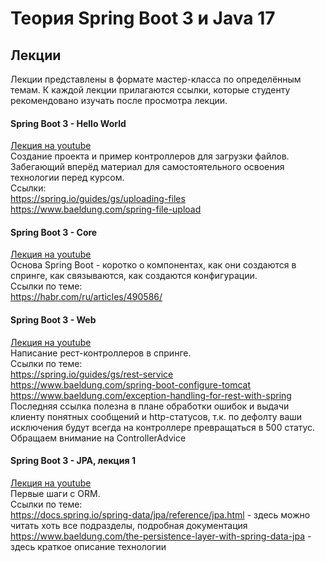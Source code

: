 # Теория Spring Boot 3 и Java 17

## Лекции

Лекции представлены в формате мастер-класса по определённым темам. К каждой лекции прилагаются ссылки, которые
студенту рекомендовано изучать после просмотра лекции.

<h4>Spring Boot 3 - Hello World</h4>

[Лекция на youtube](https://youtu.be/AfbWXUqYrpc) <br>
Создание проекта и пример контроллеров для загрузки файлов. Забегающий вперёд материал для самостоятельного
освоения технологии перед курсом. <br>
Ссылки: <br>
https://spring.io/guides/gs/uploading-files <br>
https://www.baeldung.com/spring-file-upload <br>

<h4>Spring Boot 3 - Core</h3>

[Лекция на youtube](https://youtu.be/dawLHBQlmek) <br>
Основа Spring Boot - коротко о компонентах, как они создаются в спринге, как связываются, как создаются конфигурации. <br>
Ссылки по теме: <br>
https://habr.com/ru/articles/490586/ <br>

<h4>Spring Boot 3 - Web</h4>

[Лекция на youtube](https://youtu.be/CeitFLb5_-Q) <br>
Написание рест-контроллеров в спринге. <br>
Ссылки по теме: <br>
https://spring.io/guides/gs/rest-service <br>
https://www.baeldung.com/spring-boot-configure-tomcat <br>
https://www.baeldung.com/exception-handling-for-rest-with-spring <br>
Последняя ссылка полезна в плане обработки ошибок и выдачи клиенту понятных сообщений и
http-статусов, т.к. по дефолту ваши исключения будут всегда на контроллере превращаться
в 500 статус. Обращаем внимание на ControllerAdvice 

<h4>Spring Boot 3 - JPA, лекция 1</h4>

[Лекция на youtube](https://youtu.be/RbuL8Wk3wHE) <br>
Первые шаги с ORM. <br>
Ссылки по теме: <br>
https://docs.spring.io/spring-data/jpa/reference/jpa.html - здесь можно 
читать хоть все подразделы, подробная документация <br>
https://www.baeldung.com/the-persistence-layer-with-spring-data-jpa - здесь краткое описание технологии<br>

